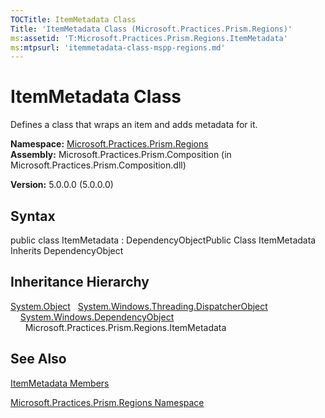 ```yaml
---
TOCTitle: ItemMetadata Class
Title: 'ItemMetadata Class (Microsoft.Practices.Prism.Regions)'
ms:assetid: 'T:Microsoft.Practices.Prism.Regions.ItemMetadata'
ms:mtpsurl: 'itemmetadata-class-mspp-regions.md'
---
```


# ItemMetadata Class

Defines a class that wraps an item and adds metadata for it.

**Namespace:** [Microsoft.Practices.Prism.Regions](https://msdn.microsoft.com/library/microsoft.practices.prism.regions)
**Assembly:** Microsoft.Practices.Prism.Composition (in Microsoft.Practices.Prism.Composition.dll)

**Version:** 5.0.0.0 (5.0.0.0)

## Syntax
public class ItemMetadata : DependencyObjectPublic Class ItemMetadata Inherits DependencyObject

## Inheritance Hierarchy

<span id="familyToggle"></span>[System.Object](http://msdn.microsoft.com/en-us/library/e5kfa45b)
  [System.Windows.Threading.DispatcherObject](http://msdn.microsoft.com/en-us/library/ms615925)
    [System.Windows.DependencyObject](http://msdn.microsoft.com/en-us/library/ms589309)
      Microsoft.Practices.Prism.Regions.ItemMetadata

## See Also
[ItemMetadata Members](https://msdn.microsoft.com/allmembers.t:microsoft.practices.prism.regions.itemmetadata)

[Microsoft.Practices.Prism.Regions Namespace](https://msdn.microsoft.com/library/microsoft.practices.prism.regions)
